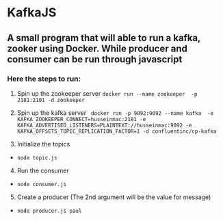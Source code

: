 # KafkaJS

## A small program that will able to run a kafka, zooker using Docker. While producer and consumer can be run through javascript

### Here the steps to run:
1. Spin up the zookeeper server
`docker run --name zookeeper  -p 2181:2181 -d zookeeper`

2. Spin up the kafka server
 ``` docker run -p 9092:9092 --name kafka  -e                      KAFKA_ZOOKEEPER_CONNECT=husseinmac:2181 -e KAFKA_ADVERTISED_LISTENERS=PLAINTEXT://husseinmac:9092 -e KAFKA_OFFSETS_TOPIC_REPLICATION_FACTOR=1 -d confluentinc/cp-kafka```

3. Initialize the topics
- `node topic.js` 

4. Run the consumer
- `node consumer.js` 

5. Create a producer (The 2nd argument will be the value for message)
- `node producer.js paul`